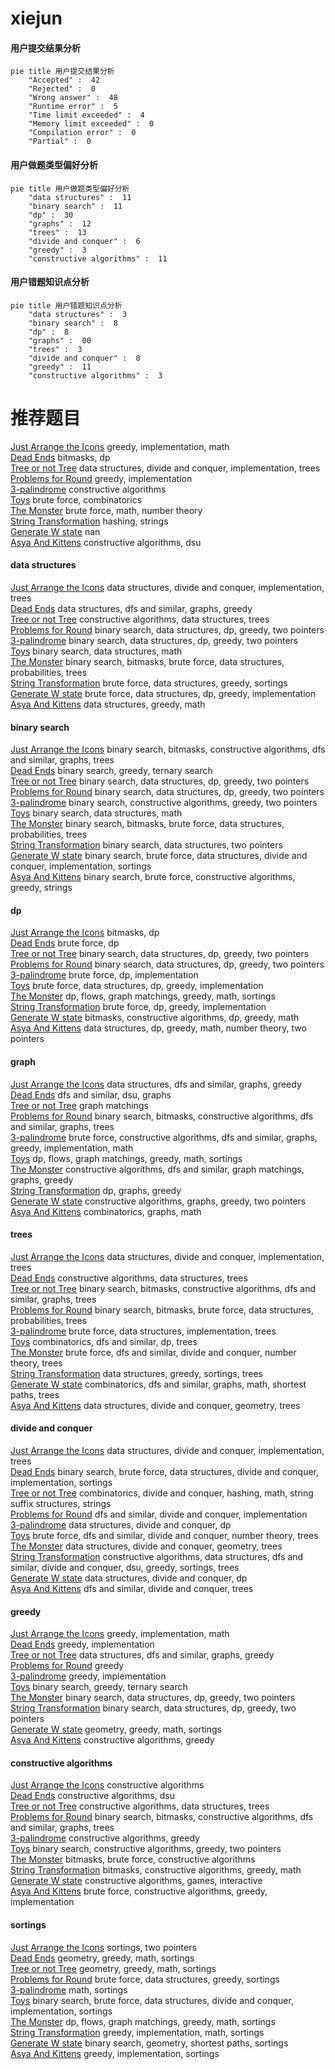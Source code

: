 # xiejun
<!-- tabs:start -->
#### **用户提交结果分析**

```mermaid
pie title 用户提交结果分析
    "Accepted" :  42
    "Rejected" :  0
    "Wrong answer" :  48
    "Runtime error" :  5
    "Time limit exceeded" :  4
    "Memory limit exceeded" :  0
    "Compilation error" :  0
    "Partial" :  0
```
#### **用户做题类型偏好分析**

```mermaid
pie title 用户做题类型偏好分析
    "data structures" :  11
    "binary search" :  11
    "dp" :  30
    "graphs" :  12
    "trees" :  13
    "divide and conquer" :  6
    "greedy" :  3
    "constructive algorithms" :  11
```
#### **用户错题知识点分析**

```mermaid
pie title 用户错题知识点分析
    "data structures" :  3
    "binary search" :  8
    "dp" :  8
    "graphs" :  00
    "trees" :  3
    "divide and conquer" :  0
    "greedy" :  11
    "constructive algorithms" :  3
```
<!-- tabs:end -->
# 推荐题目
[Just Arrange the Icons](http://codeforces.com/problemset/problem/1267/J)		greedy,
                        implementation,
                        math		  
[Dead Ends](http://codeforces.com/problemset/problem/53/E)		bitmasks,
                        dp		  
[Tree or not Tree](http://codeforces.com/problemset/problem/117/E)		data structures,
                        divide and conquer,
                        implementation,
                        trees		  
[Problems for Round](http://codeforces.com/problemset/problem/673/B)		greedy,
                        implementation		  
[3-palindrome](http://codeforces.com/problemset/problem/805/B)		constructive algorithms		  
[Toys](http://codeforces.com/problemset/problem/44/I)		brute force,
                        combinatorics		  
[The Monster](http://codeforces.com/problemset/problem/787/A)		brute force,
                        math,
                        number theory		  
[String Transformation](http://codeforces.com/problemset/problem/119/D)		hashing,
                        strings		  
[Generate W state](http://codeforces.com/problemset/problem/1002/A4)		nan		  
[Asya And Kittens](http://codeforces.com/problemset/problem/1131/F)		constructive algorithms,
                        dsu		  
<!-- tabs:start -->
#### **data structures**
[Just Arrange the Icons](http://codeforces.com/problemset/problem/117/E)		data structures,
                        divide and conquer,
                        implementation,
                        trees		  
[Dead Ends](http://codeforces.com/problemset/problem/825/E)		data structures,
                        dfs and similar,
                        graphs,
                        greedy		  
[Tree or not Tree](http://codeforces.com/problemset/problem/482/B)		constructive algorithms,
                        data structures,
                        trees		  
[Problems for Round](http://codeforces.com/problemset/problem/1492/C)		binary search,
                        data structures,
                        dp,
                        greedy,
                        two pointers		  
[3-palindrome](http://codeforces.com/problemset/problem/1492/C)		binary search,
                        data structures,
                        dp,
                        greedy,
                        two pointers		  
[Toys](http://codeforces.com/problemset/problem/1490/G)		binary search,
                        data structures,
                        math		  
[The Monster](http://codeforces.com/problemset/problem/1479/D)		binary search,
                        bitmasks,
                        brute force,
                        data structures,
                        probabilities,
                        trees		  
[String Transformation](http://codeforces.com/problemset/problem/1497/A)		brute force,
                        data structures,
                        greedy,
                        sortings		  
[Generate W state](http://codeforces.com/problemset/problem/1491/C)		brute force,
                        data structures,
                        dp,
                        greedy,
                        implementation		  
[Asya And Kittens](http://codeforces.com/problemset/problem/1492/B)		data structures,
                        greedy,
                        math		  
#### **binary search**
[Just Arrange the Icons](http://codeforces.com/problemset/problem/570/D)		binary search,
                        bitmasks,
                        constructive algorithms,
                        dfs and similar,
                        graphs,
                        trees		  
[Dead Ends](http://codeforces.com/problemset/problem/1301/B)		binary search,
                        greedy,
                        ternary search		  
[Tree or not Tree](http://codeforces.com/problemset/problem/1492/C)		binary search,
                        data structures,
                        dp,
                        greedy,
                        two pointers		  
[Problems for Round](http://codeforces.com/problemset/problem/1492/C)		binary search,
                        data structures,
                        dp,
                        greedy,
                        two pointers		  
[3-palindrome](http://codeforces.com/problemset/problem/1463/D)		binary search,
                        constructive algorithms,
                        greedy,
                        two pointers		  
[Toys](http://codeforces.com/problemset/problem/1490/G)		binary search,
                        data structures,
                        math		  
[The Monster](http://codeforces.com/problemset/problem/1479/D)		binary search,
                        bitmasks,
                        brute force,
                        data structures,
                        probabilities,
                        trees		  
[String Transformation](http://codeforces.com/problemset/problem/1436/E)		binary search,
                        data structures,
                        two pointers		  
[Generate W state](http://codeforces.com/problemset/problem/1461/D)		binary search,
                        brute force,
                        data structures,
                        divide and conquer,
                        implementation,
                        sortings		  
[Asya And Kittens](http://codeforces.com/problemset/problem/1493/C)		binary search,
                        brute force,
                        constructive algorithms,
                        greedy,
                        strings		  
#### **dp**
[Just Arrange the Icons](http://codeforces.com/problemset/problem/53/E)		bitmasks,
                        dp		  
[Dead Ends](http://codeforces.com/problemset/problem/6/D)		brute force,
                        dp		  
[Tree or not Tree](http://codeforces.com/problemset/problem/1492/C)		binary search,
                        data structures,
                        dp,
                        greedy,
                        two pointers		  
[Problems for Round](http://codeforces.com/problemset/problem/1492/C)		binary search,
                        data structures,
                        dp,
                        greedy,
                        two pointers		  
[3-palindrome](https://codeforces.com/contest/1457/problem/C)		brute force,
                        dp,
                        implementation		  
[Toys](http://codeforces.com/problemset/problem/1491/C)		brute force,
                        data structures,
                        dp,
                        greedy,
                        implementation		  
[The Monster](http://codeforces.com/problemset/problem/1437/C)		dp,
                        flows,
                        graph matchings,
                        greedy,
                        math,
                        sortings		  
[String Transformation](http://codeforces.com/problemset/problem/1499/B)		brute force,
                        dp,
                        greedy,
                        implementation		  
[Generate W state](http://codeforces.com/problemset/problem/1491/D)		bitmasks,
                        constructive algorithms,
                        dp,
                        greedy,
                        math		  
[Asya And Kittens](http://codeforces.com/problemset/problem/1497/E1)		data structures,
                        dp,
                        greedy,
                        math,
                        number theory,
                        two pointers		  
#### **graph**
[Just Arrange the Icons](http://codeforces.com/problemset/problem/825/E)		data structures,
                        dfs and similar,
                        graphs,
                        greedy		  
[Dead Ends](http://codeforces.com/problemset/problem/1209/D)		dfs and similar,
                        dsu,
                        graphs		  
[Tree or not Tree](http://codeforces.com/problemset/problem/387/D)		graph matchings		  
[Problems for Round](http://codeforces.com/problemset/problem/570/D)		binary search,
                        bitmasks,
                        constructive algorithms,
                        dfs and similar,
                        graphs,
                        trees		  
[3-palindrome](http://codeforces.com/problemset/problem/1487/C)		brute force,
                        constructive algorithms,
                        dfs and similar,
                        graphs,
                        greedy,
                        implementation,
                        math		  
[Toys](http://codeforces.com/problemset/problem/1437/C)		dp,
                        flows,
                        graph matchings,
                        greedy,
                        math,
                        sortings		  
[The Monster](http://codeforces.com/problemset/problem/1470/D)		constructive algorithms,
                        dfs and similar,
                        graph matchings,
                        graphs,
                        greedy		  
[String Transformation](http://codeforces.com/problemset/problem/1476/C)		dp,
                        graphs,
                        greedy		  
[Generate W state](http://codeforces.com/problemset/problem/1304/D)		constructive algorithms,
                        graphs,
                        greedy,
                        two pointers		  
[Asya And Kittens](http://codeforces.com/problemset/problem/1475/C)		combinatorics,
                        graphs,
                        math		  
#### **trees**
[Just Arrange the Icons](http://codeforces.com/problemset/problem/117/E)		data structures,
                        divide and conquer,
                        implementation,
                        trees		  
[Dead Ends](http://codeforces.com/problemset/problem/482/B)		constructive algorithms,
                        data structures,
                        trees		  
[Tree or not Tree](http://codeforces.com/problemset/problem/570/D)		binary search,
                        bitmasks,
                        constructive algorithms,
                        dfs and similar,
                        graphs,
                        trees		  
[Problems for Round](http://codeforces.com/problemset/problem/1479/D)		binary search,
                        bitmasks,
                        brute force,
                        data structures,
                        probabilities,
                        trees		  
[3-palindrome](http://codeforces.com/problemset/problem/1511/C)		brute force,
                        data structures,
                        implementation,
                        trees		  
[Toys](http://codeforces.com/problemset/problem/1499/F)		combinatorics,
                        dfs and similar,
                        dp,
                        trees		  
[The Monster](http://codeforces.com/problemset/problem/1491/E)		brute force,
                        dfs and similar,
                        divide and conquer,
                        number theory,
                        trees		  
[String Transformation](http://codeforces.com/problemset/problem/1466/D)		data structures,
                        greedy,
                        sortings,
                        trees		  
[Generate W state](http://codeforces.com/problemset/problem/1495/D)		combinatorics,
                        dfs and similar,
                        graphs,
                        math,
                        shortest paths,
                        trees		  
[Asya And Kittens](http://codeforces.com/problemset/problem/1303/G)		data structures,
                        divide and conquer,
                        geometry,
                        trees		  
#### **divide and conquer**
[Just Arrange the Icons](http://codeforces.com/problemset/problem/117/E)		data structures,
                        divide and conquer,
                        implementation,
                        trees		  
[Dead Ends](http://codeforces.com/problemset/problem/1461/D)		binary search,
                        brute force,
                        data structures,
                        divide and conquer,
                        implementation,
                        sortings		  
[Tree or not Tree](http://codeforces.com/problemset/problem/1466/G)		combinatorics,
                        divide and conquer,
                        hashing,
                        math,
                        string suffix structures,
                        strings		  
[Problems for Round](http://codeforces.com/problemset/problem/1490/D)		dfs and similar,
                        divide and conquer,
                        implementation		  
[3-palindrome](https://codeforces.com/contest/1483/problem/C)		data structures,
                        divide and conquer,
                        dp		  
[Toys](http://codeforces.com/problemset/problem/1491/E)		brute force,
                        dfs and similar,
                        divide and conquer,
                        number theory,
                        trees		  
[The Monster](http://codeforces.com/problemset/problem/1303/G)		data structures,
                        divide and conquer,
                        geometry,
                        trees		  
[String Transformation](http://codeforces.com/problemset/problem/1494/D)		constructive algorithms,
                        data structures,
                        dfs and similar,
                        divide and conquer,
                        dsu,
                        greedy,
                        sortings,
                        trees		  
[Generate W state](http://codeforces.com/problemset/problem/1482/E)		data structures,
                        divide and conquer,
                        dp		  
[Asya And Kittens](http://codeforces.com/problemset/problem/566/C)		dfs and similar,
                        divide and conquer,
                        trees		  
#### **greedy**
[Just Arrange the Icons](http://codeforces.com/problemset/problem/1267/J)		greedy,
                        implementation,
                        math		  
[Dead Ends](http://codeforces.com/problemset/problem/673/B)		greedy,
                        implementation		  
[Tree or not Tree](http://codeforces.com/problemset/problem/825/E)		data structures,
                        dfs and similar,
                        graphs,
                        greedy		  
[Problems for Round](http://codeforces.com/problemset/problem/588/A)		greedy		  
[3-palindrome](http://codeforces.com/problemset/problem/1197/B)		greedy,
                        implementation		  
[Toys](http://codeforces.com/problemset/problem/1301/B)		binary search,
                        greedy,
                        ternary search		  
[The Monster](http://codeforces.com/problemset/problem/1492/C)		binary search,
                        data structures,
                        dp,
                        greedy,
                        two pointers		  
[String Transformation](http://codeforces.com/problemset/problem/1492/C)		binary search,
                        data structures,
                        dp,
                        greedy,
                        two pointers		  
[Generate W state](https://codeforces.com/contest/1496/problem/C)		geometry,
                        greedy,
                        math,
                        sortings		  
[Asya And Kittens](http://codeforces.com/problemset/problem/1493/A)		constructive algorithms,
                        greedy		  
#### **constructive algorithms**
[Just Arrange the Icons](http://codeforces.com/problemset/problem/805/B)		constructive algorithms		  
[Dead Ends](http://codeforces.com/problemset/problem/1131/F)		constructive algorithms,
                        dsu		  
[Tree or not Tree](http://codeforces.com/problemset/problem/482/B)		constructive algorithms,
                        data structures,
                        trees		  
[Problems for Round](http://codeforces.com/problemset/problem/570/D)		binary search,
                        bitmasks,
                        constructive algorithms,
                        dfs and similar,
                        graphs,
                        trees		  
[3-palindrome](http://codeforces.com/problemset/problem/1493/A)		constructive algorithms,
                        greedy		  
[Toys](http://codeforces.com/problemset/problem/1463/D)		binary search,
                        constructive algorithms,
                        greedy,
                        two pointers		  
[The Monster](https://codeforces.com/contest/1456/problem/B)		bitmasks,
                        brute force,
                        constructive algorithms		  
[String Transformation](http://codeforces.com/problemset/problem/1492/D)		bitmasks,
                        constructive algorithms,
                        greedy,
                        math		  
[Generate W state](https://codeforces.com/contest/1504/problem/D)		constructive algorithms,
                        games,
                        interactive		  
[Asya And Kittens](https://codeforces.com/contest/1483/problem/A)		brute force,
                        constructive algorithms,
                        greedy,
                        implementation		  
#### **sortings**
[Just Arrange the Icons](http://codeforces.com/problemset/problem/1133/C)		sortings,
                        two pointers		  
[Dead Ends](https://codeforces.com/contest/1496/problem/C)		geometry,
                        greedy,
                        math,
                        sortings		  
[Tree or not Tree](http://codeforces.com/problemset/problem/1495/A)		geometry,
                        greedy,
                        math,
                        sortings		  
[Problems for Round](http://codeforces.com/problemset/problem/1497/A)		brute force,
                        data structures,
                        greedy,
                        sortings		  
[3-palindrome](http://codeforces.com/problemset/problem/1427/A)		math,
                        sortings		  
[Toys](http://codeforces.com/problemset/problem/1461/D)		binary search,
                        brute force,
                        data structures,
                        divide and conquer,
                        implementation,
                        sortings		  
[The Monster](http://codeforces.com/problemset/problem/1437/C)		dp,
                        flows,
                        graph matchings,
                        greedy,
                        math,
                        sortings		  
[String Transformation](http://codeforces.com/problemset/problem/1473/A)		greedy,
                        implementation,
                        math,
                        sortings		  
[Generate W state](http://codeforces.com/problemset/problem/1486/B)		binary search,
                        geometry,
                        shortest paths,
                        sortings		  
[Asya And Kittens](http://codeforces.com/problemset/problem/1480/B)		greedy,
                        implementation,
                        sortings		  
<!-- tabs:end -->
